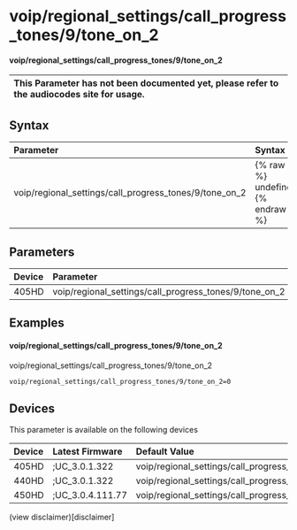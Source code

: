 ﻿---
description: voip/regional_settings/call_progress_tones/9/tone_on_2
search:
    keywords: ['voip','regional_settings','call_progress_tones','9','tone_on_2']
---

# voip/regional_settings/call_progress_tones/9/tone_on_2

#### voip/regional_settings/call_progress_tones/9/tone_on_2


| This Parameter has not been documented yet, please refer to the audiocodes site for usage.  |
| :--- |

## Syntax
| Parameter | Syntax |
| :--- | :--- |
|voip/regional_settings/call_progress_tones/9/tone_on_2 | {% raw %} undefined {% endraw %} |

## Parameters
|Device|Parameter|value|Description|
|:---|:---|:---|:---|
| 405HD | voip/regional_settings/call_progress_tones/9/tone_on_2 |  |  |

## Examples
#### voip/regional_settings/call_progress_tones/9/tone_on_2

voip/regional_settings/call_progress_tones/9/tone_on_2

```
voip/regional_settings/call_progress_tones/9/tone_on_2=0
```

## Devices
This parameter is available on the following devices

| Device | Latest Firmware | Default Value |
|:---|:---|:---|
| 405HD | ;UC_3.0.1.322 | voip/regional_settings/call_progress_tones/9/tone_on_2=0 
| 440HD | ;UC_3.0.1.322 | voip/regional_settings/call_progress_tones/9/tone_on_2=0 
| 450HD | ;UC_3.0.4.111.77 | voip/regional_settings/call_progress_tones/9/tone_on_2=0 

(view disclaimer)[disclaimer]
